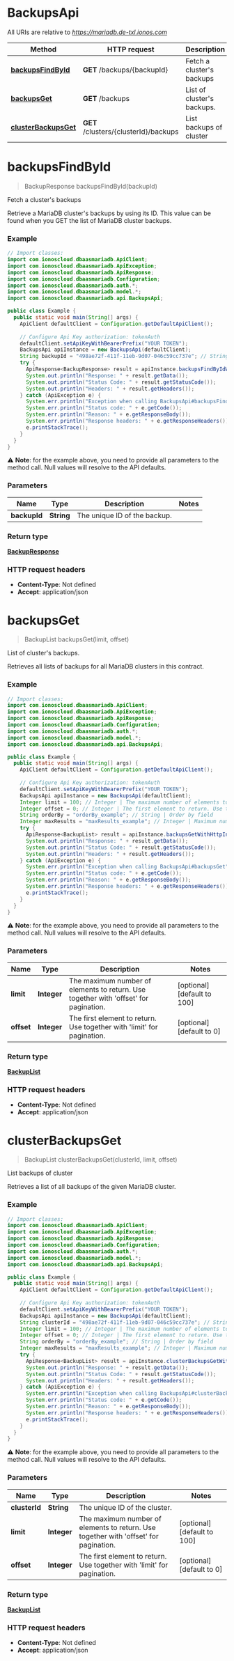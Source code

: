 # BackupsApi

All URIs are relative to *https://mariadb.de-txl.ionos.com*

| Method | HTTP request | Description |
| ------------- | ------------- | ------------- |
| [**backupsFindById**](BackupsApi.md#backupsfindbyid) | **GET** /backups/{backupId} | Fetch a cluster&#39;s backups |
| [**backupsGet**](BackupsApi.md#backupsget) | **GET** /backups | List of cluster&#39;s backups. |
| [**clusterBackupsGet**](BackupsApi.md#clusterbackupsget) | **GET** /clusters/{clusterId}/backups | List backups of cluster |


<a name="backupsFindById"></a>
# **backupsFindById**
> BackupResponse backupsFindById(backupId)

Fetch a cluster&#39;s backups

Retrieve a MariaDB cluster&#39;s backups by using its ID. This value can be found when you GET the list of MariaDB cluster backups. 

### Example
```java
// Import classes:
import com.ionoscloud.dbaasmariadb.ApiClient;
import com.ionoscloud.dbaasmariadb.ApiException;
import com.ionoscloud.dbaasmariadb.ApiResponse;
import com.ionoscloud.dbaasmariadb.Configuration;
import com.ionoscloud.dbaasmariadb.auth.*;
import com.ionoscloud.dbaasmariadb.model.*;
import com.ionoscloud.dbaasmariadb.api.BackupsApi;

public class Example {
  public static void main(String[] args) {
    ApiClient defaultClient = Configuration.getDefaultApiClient();
    
    // Configure Api Key authorization: tokenAuth
    defaultClient.setApiKeyWithBearerPrefix("YOUR TOKEN");
    BackupsApi apiInstance = new BackupsApi(defaultClient);
    String backupId = "498ae72f-411f-11eb-9d07-046c59cc737e"; // String | The unique ID of the backup.
    try {
      ApiResponse<BackupResponse> result = apiInstance.backupsFindByIdWithHttpInfo(backupId);
      System.out.println("Response: " + result.getData());
      System.out.println("Status Code: " + result.getStatusCode());
      System.out.println("Headers: " + result.getHeaders());
    } catch (ApiException e) {
      System.err.println("Exception when calling BackupsApi#backupsFindById");
      System.err.println("Status code: " + e.getCode());
      System.err.println("Reason: " + e.getResponseBody());
      System.err.println("Response headers: " + e.getResponseHeaders());
      e.printStackTrace();
    }
  }
}
```
⚠️ **Note**: for the example above, you need to provide all parameters to the method call. Null values will resolve to the API defaults.

### Parameters

| Name | Type | Description  | Notes |
| ------------- | ------------- | ------------- | ------------- |
| **backupId** | **String**| The unique ID of the backup. |

### Return type

[**BackupResponse**](../models/BackupResponse.md)

### HTTP request headers

 - **Content-Type**: Not defined
 - **Accept**: application/json

<a name="backupsGet"></a>
# **backupsGet**
> BackupList backupsGet(limit, offset)

List of cluster&#39;s backups.

Retrieves all lists of backups for all MariaDB clusters in this contract. 

### Example
```java
// Import classes:
import com.ionoscloud.dbaasmariadb.ApiClient;
import com.ionoscloud.dbaasmariadb.ApiException;
import com.ionoscloud.dbaasmariadb.ApiResponse;
import com.ionoscloud.dbaasmariadb.Configuration;
import com.ionoscloud.dbaasmariadb.auth.*;
import com.ionoscloud.dbaasmariadb.model.*;
import com.ionoscloud.dbaasmariadb.api.BackupsApi;

public class Example {
  public static void main(String[] args) {
    ApiClient defaultClient = Configuration.getDefaultApiClient();
    
    // Configure Api Key authorization: tokenAuth
    defaultClient.setApiKeyWithBearerPrefix("YOUR TOKEN");
    BackupsApi apiInstance = new BackupsApi(defaultClient);
    Integer limit = 100; // Integer | The maximum number of elements to return. Use together with 'offset' for pagination.
    Integer offset = 0; // Integer | The first element to return. Use together with 'limit' for pagination.
    String orderBy = "orderBy_example"; // String | Order by field
    Integer maxResults = "maxResults_example"; // Integer | Maximum number of results to return
    try {
      ApiResponse<BackupList> result = apiInstance.backupsGetWithHttpInfo(limit, offset, orderBy, maxResults, filters);
      System.out.println("Response: " + result.getData());
      System.out.println("Status Code: " + result.getStatusCode());
      System.out.println("Headers: " + result.getHeaders());
    } catch (ApiException e) {
      System.err.println("Exception when calling BackupsApi#backupsGet");
      System.err.println("Status code: " + e.getCode());
      System.err.println("Reason: " + e.getResponseBody());
      System.err.println("Response headers: " + e.getResponseHeaders());
      e.printStackTrace();
    }
  }
}
```
⚠️ **Note**: for the example above, you need to provide all parameters to the method call. Null values will resolve to the API defaults.

### Parameters

| Name | Type | Description  | Notes |
| ------------- | ------------- | ------------- | ------------- |
| **limit** | **Integer**| The maximum number of elements to return. Use together with &#39;offset&#39; for pagination. | [optional] [default to 100]
| **offset** | **Integer**| The first element to return. Use together with &#39;limit&#39; for pagination. | [optional] [default to 0]

### Return type

[**BackupList**](../models/BackupList.md)

### HTTP request headers

 - **Content-Type**: Not defined
 - **Accept**: application/json

<a name="clusterBackupsGet"></a>
# **clusterBackupsGet**
> BackupList clusterBackupsGet(clusterId, limit, offset)

List backups of cluster

Retrieves a list of all backups of the given MariaDB cluster. 

### Example
```java
// Import classes:
import com.ionoscloud.dbaasmariadb.ApiClient;
import com.ionoscloud.dbaasmariadb.ApiException;
import com.ionoscloud.dbaasmariadb.ApiResponse;
import com.ionoscloud.dbaasmariadb.Configuration;
import com.ionoscloud.dbaasmariadb.auth.*;
import com.ionoscloud.dbaasmariadb.model.*;
import com.ionoscloud.dbaasmariadb.api.BackupsApi;

public class Example {
  public static void main(String[] args) {
    ApiClient defaultClient = Configuration.getDefaultApiClient();
    
    // Configure Api Key authorization: tokenAuth
    defaultClient.setApiKeyWithBearerPrefix("YOUR TOKEN");
    BackupsApi apiInstance = new BackupsApi(defaultClient);
    String clusterId = "498ae72f-411f-11eb-9d07-046c59cc737e"; // String | The unique ID of the cluster.
    Integer limit = 100; // Integer | The maximum number of elements to return. Use together with 'offset' for pagination.
    Integer offset = 0; // Integer | The first element to return. Use together with 'limit' for pagination.
    String orderBy = "orderBy_example"; // String | Order by field
    Integer maxResults = "maxResults_example"; // Integer | Maximum number of results to return
    try {
      ApiResponse<BackupList> result = apiInstance.clusterBackupsGetWithHttpInfo(clusterId, limit, offset, orderBy, maxResults, filters);
      System.out.println("Response: " + result.getData());
      System.out.println("Status Code: " + result.getStatusCode());
      System.out.println("Headers: " + result.getHeaders());
    } catch (ApiException e) {
      System.err.println("Exception when calling BackupsApi#clusterBackupsGet");
      System.err.println("Status code: " + e.getCode());
      System.err.println("Reason: " + e.getResponseBody());
      System.err.println("Response headers: " + e.getResponseHeaders());
      e.printStackTrace();
    }
  }
}
```
⚠️ **Note**: for the example above, you need to provide all parameters to the method call. Null values will resolve to the API defaults.

### Parameters

| Name | Type | Description  | Notes |
| ------------- | ------------- | ------------- | ------------- |
| **clusterId** | **String**| The unique ID of the cluster. |
| **limit** | **Integer**| The maximum number of elements to return. Use together with &#39;offset&#39; for pagination. | [optional] [default to 100]
| **offset** | **Integer**| The first element to return. Use together with &#39;limit&#39; for pagination. | [optional] [default to 0]

### Return type

[**BackupList**](../models/BackupList.md)

### HTTP request headers

 - **Content-Type**: Not defined
 - **Accept**: application/json

